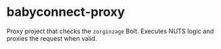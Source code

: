 # babyconnect-proxy

Proxy project that checks the `zorginzage` Bolt. Executes NUTS logic and proxies the request when valid.
